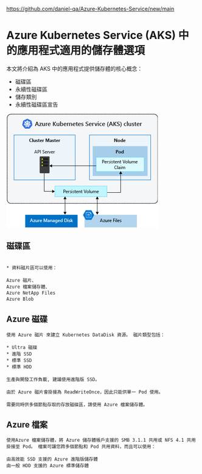 https://github.com/daniel-qa/Azure-Kubernetes-Service/new/main

# Azure Kubernetes Service (AKS) 中的應用程式適用的儲存體選項

本文將介紹為 AKS 中的應用程式提供儲存體的核心概念：

* 磁碟區
* 永續性磁碟區
* 儲存類別
* 永續性磁碟區宣告

![](https://github.com/daniel-qa/Azure-Kubernetes-Service/blob/main/PIC/aks-storage-options.png?raw=true)

## 磁碟區
```

* 資料磁片區可以使用：

Azure 磁片、
Azure 檔案儲存體、
Azure NetApp Files
Azure Blob

```
## Azure 磁碟
```
使用 Azure 磁片 來建立 Kubernetes DataDisk 資源。 磁片類型包括：

* Ultra 磁碟
* 進階 SSD
* 標準 SSD
* 標準 HDD

生產與開發工作負載, 建議使用進階版 SSD。

由於 Azure 磁片會掛接為 ReadWriteOnce，因此只能供單一 Pod 使用。 

需要同時供多個節點存取的存放磁碟區，請使用 Azure 檔案儲存體。

```

## Azure 檔案

```
使用Azure 檔案儲存體，將 Azure 儲存體帳戶支援的 SMB 3.1.1 共用或 NFS 4.1 共用掛接至 Pod。 檔案可讓您跨多個節點和 Pod 共用資料，而且可以使用：

由高效能 SSD 支援的 Azure 進階版儲存體
由一般 HDD 支援的 Azure 標準儲存體

```
